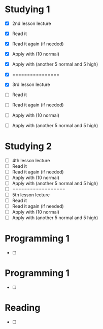 
# Studying 1

- [x] 2nd lesson lecture
- [x] Read it
- [x] Read it again (if needed)
- [x] Apply with (10 normal)
- [x] Apply with (another 5 normal and 5 high)
- [x] ================
- [x] 3rd lesson lecture
- [ ] Read it
- [ ] Read it again (if needed)
- [ ] Apply with (10 normal)
- [ ] Apply with (another 5 normal and 5 high)


# Studying 2

- [ ] 4th lesson lecture
- [ ] Read it
- [ ] Read it again (if needed)
- [ ] Apply with (10 normal)
- [ ] Apply with (another 5 normal and 5 high)
- [ ] ==================
- [ ] 5th lesson lecture
- [ ] Read it
- [ ] Read it again (if needed)
- [ ] Apply with (10 normal)
- [ ] Apply with (another 5 normal and 5 high)

# Programming 1
- [ ] 

# Programming 1
- [ ] 

# Reading
- [ ] 